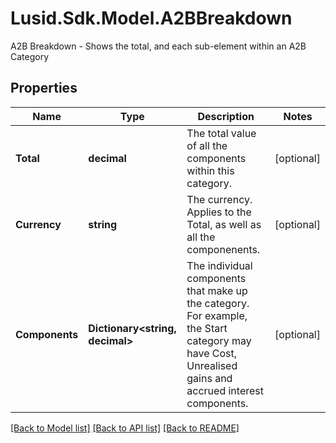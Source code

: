 # Lusid.Sdk.Model.A2BBreakdown
A2B Breakdown - Shows the total, and each sub-element within an A2B Category

## Properties

Name | Type | Description | Notes
------------ | ------------- | ------------- | -------------
**Total** | **decimal** | The total value of all the components within this category. | [optional] 
**Currency** | **string** | The currency. Applies to the Total, as well as all the componenents. | [optional] 
**Components** | **Dictionary&lt;string, decimal&gt;** | The individual components that make up the category. For example, the Start category may have Cost, Unrealised gains and accrued interest components. | [optional] 

[[Back to Model list]](../README.md#documentation-for-models) [[Back to API list]](../README.md#documentation-for-api-endpoints) [[Back to README]](../README.md)

